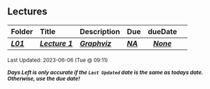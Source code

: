 ## Lectures

| Folder | Title | Description | Due | dueDate |  |
|:------|:------|:------|:------|:-----:|-----|
| ***<a href="https://github.com/rugbyprof/4883-Software-Tools/tree/master/Lectures/L01">L01</a>*** | ***<a href="https://github.com/rugbyprof/4883-Software-Tools/tree/master/Lectures/L01"> Lecture 1 </a>*** | ***<a href="https://github.com/rugbyprof/4883-Software-Tools/tree/master/Lectures/L01"> Graphviz</a>*** | ***<a href="https://github.com/rugbyprof/4883-Software-Tools/tree/master/Lectures/L01"> NA</a>*** | ***<a href="https://github.com/rugbyprof/4883-Software-Tools/tree/master/Lectures/L01">None</a>*** |  |

<sup>Last Updated: 2023-06-06 (Tue @ 09:11)</sup> 

<sup>***Days Left is only accurate if the `Last Updated` date is the same as todays date. Otherwise, use the due date!***</sup> 